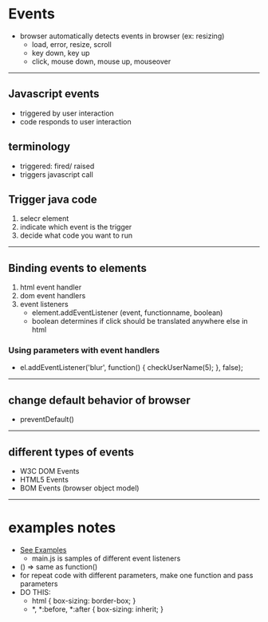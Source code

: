 # Events
- browser automatically detects events in browser (ex: resizing)
    - load, error, resize, scroll
    - key down, key up
    - click, mouse down, mouse up, mouseover
---
## Javascript events
- triggered by user interaction
- code responds to user interaction

## terminology
- triggered: fired/ raised 
- triggers javascript call

## Trigger java code
1. selecr element 
2. indicate which event is the trigger
3. decide what code you want to run
---
## Binding events to elements
1. html event handler
2. dom event handlers
3. event listeners
    - element.addEventListener (event, functionname, boolean)
    - boolean determines if click should be translated anywhere else in html
### Using parameters with event handlers
- el.addEventListener('blur', function() {
  checkUserName(5);
}, false);

---
## change default behavior of browser
- preventDefault()

---
## different types of events
- W3C DOM Events
- HTML5 Events
- BOM Events (browser object model)
---
# examples notes
- <a href="https://github.com/philsinatra/IDM231/tree/master/examples/events">See Examples</a>
    - main.js is samples of different event listeners
- () => same as function()
- for repeat code with different parameters, make one function and pass parameters
- DO THIS: 
    - html {
        box-sizing: border-box;
    }
    - *,
    *:before,
    *:after {
        box-sizing: inherit;
    }
